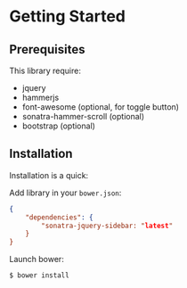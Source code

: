 Getting Started
===============

Prerequisites
-------------

This library require:

- jquery
- hammerjs
- font-awesome (optional, for toggle button)
- sonatra-hammer-scroll (optional)
- bootstrap (optional)

Installation
------------

Installation is a quick:

Add library in your `bower.json`:

```json
{
    "dependencies": {
        "sonatra-jquery-sidebar: "latest"
    }
}
```

Launch bower:

```bash
$ bower install
```
